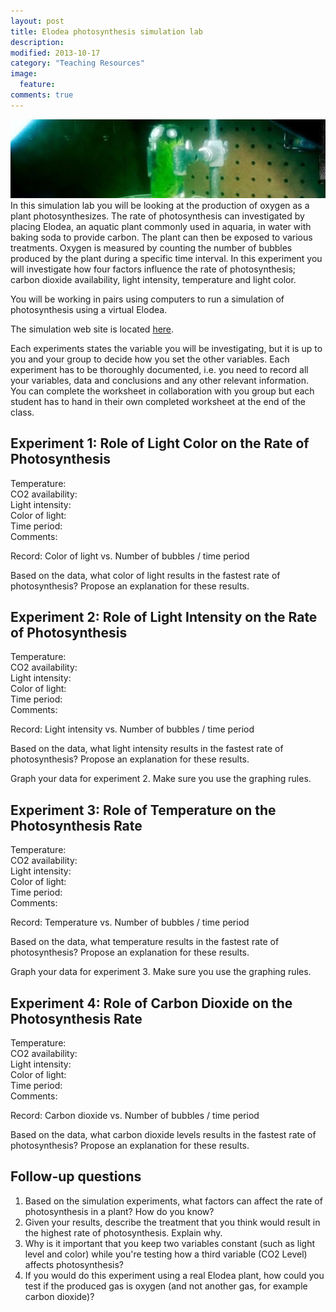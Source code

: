```yaml
---
layout: post
title: Elodea photosynthesis simulation lab
description: 
modified: 2013-10-17
category: "Teaching Resources"
image:
  feature: 
comments: true  
---
```

<img src="/img/post_images/elodea.jpg">
In this simulation lab you will be looking at the production of oxygen as a plant photosynthesizes. The rate of photosynthesis can investigated by placing Elodea, an aquatic plant commonly used in aquaria, in water with baking soda to provide carbon. The plant can then be exposed to various treatments. Oxygen is measured by counting the number of bubbles produced by the plant during a specific time interval. In this experiment you will investigate how four factors influence the rate of photosynthesis; carbon dioxide availability, light intensity, temperature and light color.

You will be working in pairs using computers to run a simulation of photosynthesis using a virtual Elodea. 

The simulation web site is located <a href="/img/post_images/photolab.swf">here</a>.

Each experiments states the variable you will be investigating, but it is up to you and your group to decide how you set the other variables. Each experiment has to be thoroughly documented, i.e. you need to record all your variables, data and conclusions and any other relevant information. You can complete the worksheet in collaboration with you group but each student has to hand in their own completed worksheet at the end of the class.

<h2>Experiment 1: Role of Light Color on the Rate of Photosynthesis</h2>

<dl>
<dt>Temperature:</dt>
<dt>CO2 availability:</dt>
<dt>Light intensity:</dt>
<dt>Color of light:</dt>
<dt>Time period:</dt>
<dt>Comments:</dt>
</dl>

Record: Color of light	vs. Number of bubbles / time period

	
Based on the data, what color of light results in the fastest rate of photosynthesis? Propose an explanation for these results.
 
<h2>Experiment 2: Role of Light Intensity on the Rate of Photosynthesis</h2>

<dl>
<dt>Temperature:</dt>
<dt>CO2 availability:</dt>
<dt>Light intensity:</dt>
<dt>Color of light:</dt>
<dt>Time period:</dt>
<dt>Comments:</dt>
</dl>
Record: Light intensity vs. Number of bubbles / time period

Based on the data, what light intensity results in the fastest rate of photosynthesis? Propose an explanation for these results.
 
Graph your data for experiment 2. Make sure you use the graphing rules.
 
<h2>Experiment 3: Role of Temperature on the Photosynthesis Rate</h2>

<dl>
<dt>Temperature:</dt>
<dt>CO2 availability:</dt>
<dt>Light intensity:</dt>
<dt>Color of light:</dt>
<dt>Time period:</dt>
<dt>Comments:</dt>
</dl>
Record: Temperature	vs. Number of bubbles / time period

	
Based on the data, what temperature results in the fastest rate of photosynthesis? Propose an explanation for these results.
 
Graph your data for experiment 3. Make sure you use the graphing rules.

<h2>Experiment 4: Role of Carbon Dioxide on the Photosynthesis Rate</h2>

<dl>
<dt>Temperature:</dt>
<dt>CO2 availability:</dt>
<dt>Light intensity:</dt>
<dt>Color of light:</dt>
<dt>Time period:</dt>
<dt>Comments:</dt>
</dl>
Record: Carbon dioxide vs. Number of bubbles / time period

	
Based on the data, what carbon dioxide levels results in the fastest rate of photosynthesis? Propose an explanation for these results.
 
<h2>Follow-up questions</h2>
<ol>
<li>Based on the simulation experiments, what factors can affect the rate of photosynthesis in a plant? How do you know?</li>
<li>Given your results, describe the treatment that you think would result in the highest rate of photosynthesis. Explain why.</li>
<li>Why is it important that you keep two variables constant (such as light level and color) while you're testing how a third variable (CO2 Level) affects photosynthesis?</li>
<li>If you would do this experiment using a real Elodea plant, how could you test if the produced gas is oxygen (and not another gas, for example carbon dioxide)?</li>
</ol>
